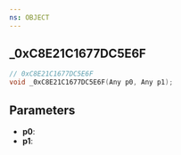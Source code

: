 ```yaml
---
ns: OBJECT
---
```

## _0xC8E21C1677DC5E6F

```c
// 0xC8E21C1677DC5E6F
void _0xC8E21C1677DC5E6F(Any p0, Any p1);
```

## Parameters
* **p0**:
* **p1**:

